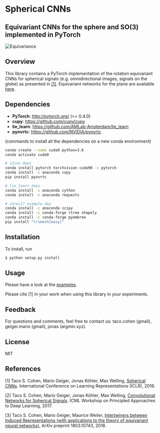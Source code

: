 # Spherical CNNs
## Equivariant CNNs for the sphere and SO(3) implemented in PyTorch

![Equivariance](https://github.com/jonas-koehler/s2cnn/raw/master/examples/equivariance_plot/fig.jpeg)

## Overview
This library contains a PyTorch implementation of the rotation equivariant CNNs for spherical signals (e.g. omnidirectional images, signals on the globe) as presented in [[1]](https://arxiv.org/abs/1801.10130). Equivariant networks for the plane are available [here](https://github.com/tscohen/GrouPy).

## Dependencies

* __PyTorch__: http://pytorch.org/ (>= 0.4.0)
* __cupy__: https://github.com/cupy/cupy
* __lie_learn__: https://github.com/AMLab-Amsterdam/lie_learn
* __pynvrtc__: https://github.com/NVIDIA/pynvrtc

(commands to install all the dependencies on a new conda environment)
```bash
conda create --name cuda9 python=3.6 
conda activate cuda9

# s2cnn deps
conda install pytorch torchvision cuda90 -c pytorch  
conda install -c anaconda cupy  
pip install pynvrtc  

# lie_learn deps
conda install -c anaconda cython  
conda install -c anaconda requests  

# shrec17 example dep
conda install -c anaconda scipy  
conda install -c conda-forge rtree shapely  
conda install -c conda-forge pyembree  
pip install "trimesh[easy]"  
```

## Installation

To install, run

```bash
$ python setup.py install
```

## Usage
Please have a look at the [examples](examples).

Please cite [1] in your work when using this library in your experiments.

## Feedback
For questions and comments, feel free to contact us: taco.cohen (gmail), geiger.mario (gmail), jonas (argmin.xyz).


## License
MIT

## References

[1] Taco S. Cohen, Mario Geiger, Jonas Köhler, Max Welling,
[Spherical CNNs](https://arxiv.org/abs/1801.10130).
International Conference on Learning Representations (ICLR), 2018.

[2] Taco S. Cohen, Mario Geiger, Jonas Köhler, Max Welling,
[Convolutional Networks for Spherical Signals](https://arxiv.org/abs/1709.04893).
ICML Workshop on Principled Approaches to Deep Learning, 2017.

[3] Taco S. Cohen, Mario Geiger, Maurice Weiler,
[Intertwiners between Induced Representations (with applications to the theory of equivariant neural networks)](https://arxiv.org/abs/1803.10743),
ArXiv preprint 1803.10743, 2018.
